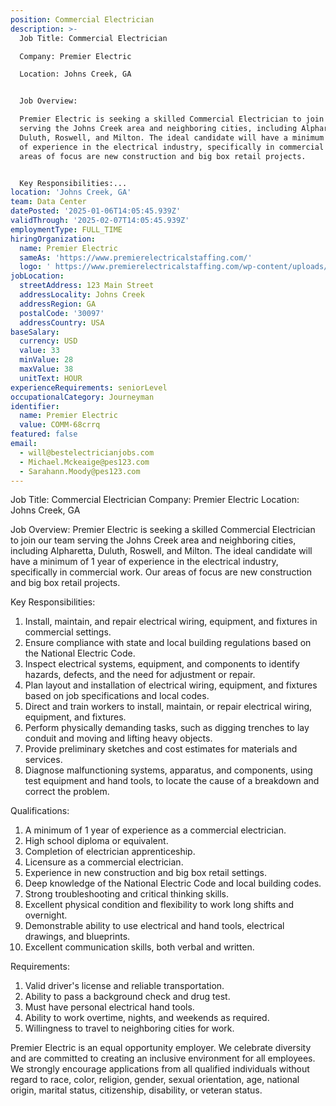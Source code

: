```yaml
---
position: Commercial Electrician
description: >-
  Job Title: Commercial Electrician

  Company: Premier Electric

  Location: Johns Creek, GA 


  Job Overview:

  Premier Electric is seeking a skilled Commercial Electrician to join our team
  serving the Johns Creek area and neighboring cities, including Alpharetta,
  Duluth, Roswell, and Milton. The ideal candidate will have a minimum of 1 year
  of experience in the electrical industry, specifically in commercial work. Our
  areas of focus are new construction and big box retail projects.


  Key Responsibilities:...
location: 'Johns Creek, GA'
team: Data Center
datePosted: '2025-01-06T14:05:45.939Z'
validThrough: '2025-02-07T14:05:45.939Z'
employmentType: FULL_TIME
hiringOrganization:
  name: Premier Electric
  sameAs: 'https://www.premierelectricalstaffing.com/'
  logo: ' https://www.premierelectricalstaffing.com/wp-content/uploads/2020/05/Premier-Electrical-Staffing-logo.png'
jobLocation:
  streetAddress: 123 Main Street
  addressLocality: Johns Creek
  addressRegion: GA
  postalCode: '30097'
  addressCountry: USA
baseSalary:
  currency: USD
  value: 33
  minValue: 28
  maxValue: 38
  unitText: HOUR
experienceRequirements: seniorLevel
occupationalCategory: Journeyman
identifier:
  name: Premier Electric
  value: COMM-68crrq
featured: false
email:
  - will@bestelectricianjobs.com
  - Michael.Mckeaige@pes123.com
  - Sarahann.Moody@pes123.com
---
```




Job Title: Commercial Electrician
Company: Premier Electric
Location: Johns Creek, GA 

Job Overview:
Premier Electric is seeking a skilled Commercial Electrician to join our team serving the Johns Creek area and neighboring cities, including Alpharetta, Duluth, Roswell, and Milton. The ideal candidate will have a minimum of 1 year of experience in the electrical industry, specifically in commercial work. Our areas of focus are new construction and big box retail projects.

Key Responsibilities:

1. Install, maintain, and repair electrical wiring, equipment, and fixtures in commercial settings.
2. Ensure compliance with state and local building regulations based on the National Electric Code.
3. Inspect electrical systems, equipment, and components to identify hazards, defects, and the need for adjustment or repair.
4. Plan layout and installation of electrical wiring, equipment, and fixtures based on job specifications and local codes.
5. Direct and train workers to install, maintain, or repair electrical wiring, equipment, and fixtures.
6. Perform physically demanding tasks, such as digging trenches to lay conduit and moving and lifting heavy objects.
7. Provide preliminary sketches and cost estimates for materials and services.
8. Diagnose malfunctioning systems, apparatus, and components, using test equipment and hand tools, to locate the cause of a breakdown and correct the problem.

Qualifications:

1. A minimum of 1 year of experience as a commercial electrician.
2. High school diploma or equivalent.
3. Completion of electrician apprenticeship.
4. Licensure as a commercial electrician.
5. Experience in new construction and big box retail settings.
6. Deep knowledge of the National Electric Code and local building codes.
7. Strong troubleshooting and critical thinking skills.
8. Excellent physical condition and flexibility to work long shifts and overnight.
9. Demonstrable ability to use electrical and hand tools, electrical drawings, and blueprints.
10. Excellent communication skills, both verbal and written.

Requirements:

1. Valid driver's license and reliable transportation.
2. Ability to pass a background check and drug test.
3. Must have personal electrical hand tools.
4. Ability to work overtime, nights, and weekends as required.
5. Willingness to travel to neighboring cities for work.

Premier Electric is an equal opportunity employer. We celebrate diversity and are committed to creating an inclusive environment for all employees. We strongly encourage applications from all qualified individuals without regard to race, color, religion, gender, sexual orientation, age, national origin, marital status, citizenship, disability, or veteran status.
